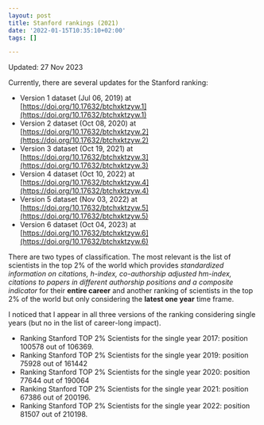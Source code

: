 ```yaml
---
layout: post
title: Stanford rankings (2021)
date: '2022-01-15T10:35:10+02:00'
tags: []

---
```


Updated: 27 Nov 2023

Currently, there are several updates for the Stanford ranking:

* Version 1 dataset (Jul 06, 2019) at [https://doi.org/10.17632/btchxktzyw.1](https://doi.org/10.17632/btchxktzyw.1)
* Version 2 dataset (Oct 08, 2020) at [https://doi.org/10.17632/btchxktzyw.2](https://doi.org/10.17632/btchxktzyw.2)
* Version 3 dataset (Oct 19, 2021) at [https://doi.org/10.17632/btchxktzyw.3](https://doi.org/10.17632/btchxktzyw.3)
* Version 4 dataset (Oct 10, 2022) at [https://doi.org/10.17632/btchxktzyw.4](https://doi.org/10.17632/btchxktzyw.4)
* Version 5 dataset (Nov 03, 2022) at [https://doi.org/10.17632/btchxktzyw.5](https://doi.org/10.17632/btchxktzyw.5)
* Version 6 dataset (Oct 04, 2023) at [https://doi.org/10.17632/btchxktzyw.6](https://doi.org/10.17632/btchxktzyw.6)


There are two types of classification. The most relevant is the list of scientists in the top 2% of the world which provides *standardized information on citations, h-index, co-authorship adjusted hm-index, citations to papers in different authorship positions and a composite indicator* for their **entire career** and another ranking of scientists in the top 2% of the world but only considering the **latest one year** time frame.

I noticed that I appear in all three versions of the ranking considering single years (but no in the list of career-long impact).

* Ranking Stanford TOP 2% Scientists for the single year 2017: position 100578 out of 106369.
* Ranking Stanford TOP 2% Scientists for the single year 2019: position 75928 out of 161442
* Ranking Stanford TOP 2% Scientists for the single year 2020: position 77644 out of 190064
* Ranking Stanford TOP 2% Scientists for the single year 2021: position 67386 out of 200196.
* Ranking Stanford TOP 2% Scientists for the single year 2022: position 81507 out of 210198.





